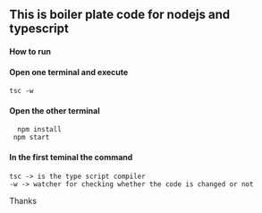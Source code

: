 ## This is boiler plate code for nodejs and typescript

#### How to run 
#### Open one terminal and execute
```
tsc -w  
```

#### Open the other terminal
```
  npm install 
 npm start

```
#### In the first teminal the command 
```
tsc -> is the type script compiler
-w -> watcher for checking whether the code is changed or not
```

Thanks
